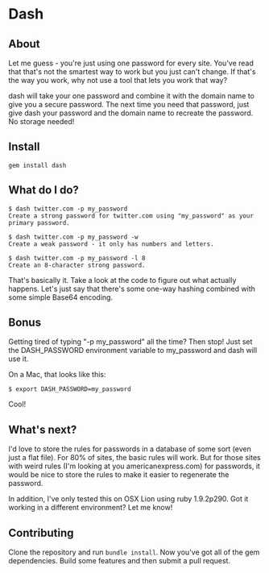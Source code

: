 # Dash

## About

Let me guess - you're just using one password for every site. You've read that that's not the smartest way to work but you just can't change. If that's the way you work, why not use a tool that lets you work that way? 

dash will take your one password and combine it with the domain name to give you a secure password. The next time you need that password, just give dash your password and the domain name to recreate the password. No storage needed!

## Install

    gem install dash 

## What do I do?

    $ dash twitter.com -p my_password
    Create a strong password for twitter.com using "my_password" as your primary password.

    $ dash twitter.com -p my_password -w
    Create a weak password - it only has numbers and letters.

    $ dash twitter.com -p my_password -l 8
    Create an 8-character strong password.

That's basically it. Take a look at the code to figure out what actually happens. Let's just say that there's some one-way hashing combined with some simple Base64 encoding. 

## Bonus

Getting tired of typing "-p my_password" all the time? Then stop! Just set the DASH_PASSWORD environment variable to my_password and dash will use it.

On a Mac, that looks like this:

    $ export DASH_PASSWORD=my_password

Cool!

## What's next?

I'd love to store the rules for passwords in a database of some sort (even just a flat file). For 80% of sites, the basic rules will work. But for those sites with weird rules (I'm looking at you americanexpress.com) for passwords, it would be nice to store the rules to make it easier to regenerate the password.

In addition, I've only tested this on OSX Lion using ruby 1.9.2p290. Got it working in a different environment? Let me know!

## Contributing

Clone the repository and run `bundle install`. Now you've got all of the gem dependencies. Build some features and then submit a pull request.


